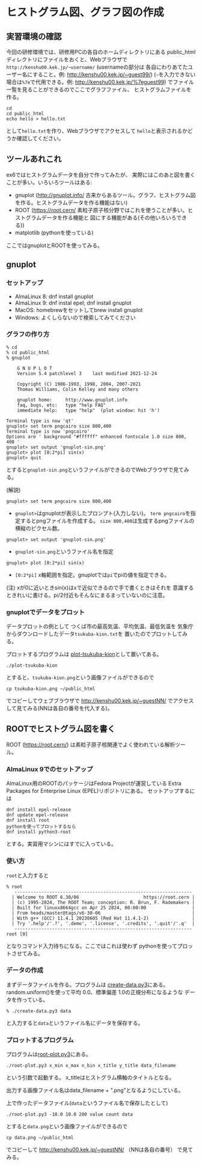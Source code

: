 # ヒストグラム図、グラフ図の作成

## 実習環境の確認

今回の研修環境では、研修用PCの各自のホームディレクトリにある
public_htmlディレクトリにファイルをおくと、Webブラウザで
``http://kenshu00.kek.jp/~username/`` (usernameの部分は
各自にわりあてたユーザー名にすること。例: http://kenshu00.kek.jp/~guest99/)
(``~``を入力できない場合は``%7e``で代用できる。例: http://kenshu00.kek.jp/%7eguest99)
でファイル一覧を見ることができるのでここでグラフファイル、
ヒストグラムファイルを作る。

```
cd
cd public_html
echo hello > hello.txt
```
として``hello.txt``を作り、Webブラウザでアクセスして
``hello``と表示されるかどうか確認してください。

## ツールあれこれ

ex6ではヒストグラムデータを自分で作ってみたが、
実際にはこのあと図を書くことが多い。いろいろツールはある:

- gnuplot (http://gnuplot.info/ 古来からあるツール。グラフ、ヒストグラム図を作る。ヒストグラムデータを作る機能はない)
- ROOT (https://root.cern/ 素粒子原子核分野ではこれを使うことが多い。ヒストグラムデータを作る機能と
図にする機能がある(その他いろいろできる))
- matplotlib (pythonを使っている)

ここではgnuplotとROOTを使ってみる。

## gnuplot

### セットアップ

- AlmaLinux 8: dnf install gnuplot
- AlmaLinux 9: dnf instal epel; dnf install gnuplot
- MacOS: homebrewをセットしてbrew install gnuplot
- Windows: よくしらないので検索してみてください

### グラフの作り方

```console
% cd
% cd public_html
% gnuplot

	G N U P L O T
	Version 5.4 patchlevel 3    last modified 2021-12-24 

	Copyright (C) 1986-1993, 1998, 2004, 2007-2021
	Thomas Williams, Colin Kelley and many others

	gnuplot home:     http://www.gnuplot.info
	faq, bugs, etc:   type "help FAQ"
	immediate help:   type "help"  (plot window: hit 'h')

Terminal type is now 'qt'
gnuplot> set term pngcairo size 800,400
Terminal type is now 'pngcairo'
Options are ' background "#ffffff" enhanced fontscale 1.0 size 800, 400 '
gnuplot> set output 'gnuplot-sin.png'
gnuplot> plot [0:2*pi] sin(x)
gnuplot> quit
```
とすると``gnuplot-sin.png``というファイルができるのでWebブラウザで見てみる。

(解説)

```
gnuplot> set term pngcairo size 800,400
```

- ``gnuplot>``はgnuplotが表示したプロンプト(入力しない)。
``term pngcairo``を指定するとpngファイルを作成する。
``size 800,400``は生成するpngファイルの横縦のピクセル数。

```
gnuplot> set output 'gnuplot-sin.png'
```

- ``gnuplot-sin.png``というファイル名を指定

```
gnuplot> plot [0:2*pi] sin(x)
```

- ``[0:2*pi]`` x軸範囲を指定。gnuplotでは``pi``でpiの値を指定できる。

(注) xが0に近いときsin(x)はxで近似できるので手で書くときはそれを
意識するときれいに書ける。pi/2付近もそんなにまるまっていないのに注意。

### gnuplotでデータをプロット

データプロットの例として
つくば市の最高気温、平均気温、最低気温を
気象庁からダウンロードしたデータ``tsukuba-kion.txt``を
置いたのでプロットしてみる。

プロットするプログラムは
[plot-tsukuba-kion](plot-tsukuba-kion)として置いてある。

```console
./plot-tsukuba-kion
```
とすると、``tsukuba-kion.png``という画像ファイルができるので

```console
cp tsukuba-kion.png ~/public_html
```

でコピーしてウェブブラウザで
http://kenshu00.kek.jp/~guestNN/
でアクセスして見てみる(NNは各自の番号を代入する)。

## ROOTでヒストグラム図を書く

ROOT (https://root.cern/) は素粒子原子核関連でよく使われている解析ツール。

### AlmaLinux 9でのセットアップ

AlmaLinux用のROOTのパッケージはFedora Projectが運営している
Extra Packages for Enterprise Linux (EPEL)リポジトリにある。
セットアップするには

```
dnf install epel-release
dnf update epel-release
dnf install root
pythonを使ってプロットするなら
dnf install python3-root
```

とする。実習用マシンにはすでに入っている。

### 使い方

``root``と入力すると
```console
% root
   ------------------------------------------------------------------
  | Welcome to ROOT 6.30/06                        https://root.cern |
  | (c) 1995-2024, The ROOT Team; conception: R. Brun, F. Rademakers |
  | Built for linuxx8664gcc on Apr 25 2024, 00:00:00                 |
  | From heads/master@tags/v6-30-06                                  |
  | With g++ (GCC) 11.4.1 20230605 (Red Hat 11.4.1-2)                |
  | Try '.help'/'.?', '.demo', '.license', '.credits', '.quit'/'.q'  |
   ------------------------------------------------------------------
root [0]

```
となりコマンド入力待ちになる。ここではこれは使わず
pythonを使ってプロットさせてみる。

### データの作成

まずデータファイルを作る。プログラムは
[create-data.py3](create-data.py3)にある。
random.uniform()を使って平均 0.0、標準偏差 1.0の正規分布になるような
データを作っている。

```console
% ./create-data.py3 data
```

と入力すると``data``というファイル名にデータを保存する。

### プロットするプログラム
プログラムは[root-plot.py3](root-plot.py3)にある。

```
./root-plot.py3 x_min x_max n_bin x_title y_title data_filename
```

という引数で起動する。
x_titleはヒストグラム横軸のタイトルとなる。

出力する画像ファイル名はdata_filename + ".png"となるようにしている。

上で作ったデータファイル(``data``というファイル名で保存したとして)

```console
./root-plot.py3 -10.0 10.0 200 value count data
```
とすると``data.png``という画像ファイルができるので

```
cp data.png ~/public_html
```

でコピーして http://kenshu00.kek.jp/~guestNN/ （NNは各自の番号）
で見てみる。
